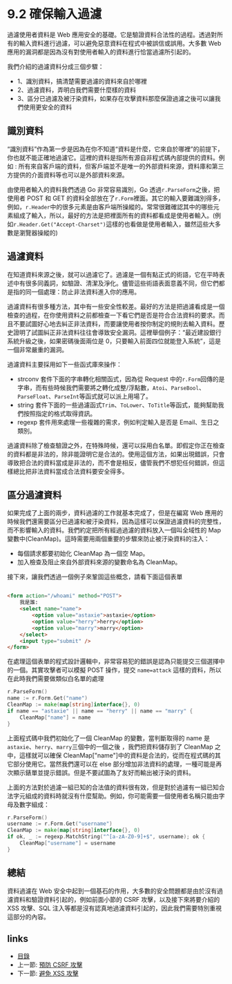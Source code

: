 # 9.2 確保輸入過濾
過濾使用者資料是 Web 應用安全的基礎。它是驗證資料合法性的過程。透過對所有的輸入資料進行過濾，可以避免惡意資料在程式中被誤信或誤用。大多數 Web 應用的漏洞都是因為沒有對使用者輸入的資料進行恰當過濾所引起的。

我們介紹的過濾資料分成三個步驟：

- 1、識別資料，搞清楚需要過濾的資料來自於哪裡
- 2、過濾資料，弄明白我們需要什麼樣的資料
- 3、區分已過濾及被汙染資料，如果存在攻擊資料那麼保證過濾之後可以讓我們使用更安全的資料

## 識別資料
“識別資料”作為第一步是因為在你不知道“資料是什麼，它來自於哪裡”的前提下，你也就不能正確地過濾它。這裡的資料是指所有源自非程式碼內部提供的資料。例如 : 所有來自客戶端的資料，但客戶端並不是唯一的外部資料來源，資料庫和第三方提供的介面資料等也可以是外部資料來源。

由使用者輸入的資料我們透過 Go 非常容易識別，Go 透過`r.ParseForm`之後，把使用者 POST 和 GET 的資料全部放在了`r.Form`裡面。其它的輸入要難識別得多，例如，`r.Header`中的很多元素是由客戶端所操縱的。常常很難確認其中的哪些元素組成了輸入，所以，最好的方法是把裡面所有的資料都看成是使用者輸入。(例如`r.Header.Get("Accept-Charset")`這樣的也看做是使用者輸入，雖然這些大多數是瀏覽器操縱的)

## 過濾資料
在知道資料來源之後，就可以過濾它了。過濾是一個有點正式的術語，它在平時表述中有很多同義詞，如驗證、清潔及淨化。儘管這些術語表面意義不同，但它們都是指的同一個處理：防止非法資料進入你的應用。

過濾資料有很多種方法，其中有一些安全性較差。最好的方法是把過濾看成是一個檢查的過程，在你使用資料之前都檢查一下看它們是否是符合合法資料的要求。而且不要試圖好心地去糾正非法資料，而要讓使用者按你制定的規則去輸入資料。歷史證明了試圖糾正非法資料往往會導致安全漏洞。這裡舉個例子：“最近建設銀行系統升級之後，如果密碼後面兩位是 0，只要輸入前面四位就能登入系統”，這是一個非常嚴重的漏洞。

過濾資料主要採用如下一些函式庫來操作：

- strconv 套件下面的字串轉化相關函式，因為從 Request 中的`r.Form`回傳的是字串，而有些時候我們需要將之轉化成整/浮點數，`Atoi`、`ParseBool`、`ParseFloat`、`ParseInt`等函式就可以派上用場了。
- string 套件下面的一些過濾函式`Trim`、`ToLower`、`ToTitle`等函式，能夠幫助我們按照指定的格式取得資訊。
- regexp 套件用來處理一些複雜的需求，例如判定輸入是否是 Email、生日之類別。

過濾資料除了檢查驗證之外，在特殊時候，還可以採用白名單。即假定你正在檢查的資料都是非法的，除非能證明它是合法的。使用這個方法，如果出現錯誤，只會導致把合法的資料當成是非法的，而不會是相反，儘管我們不想犯任何錯誤，但這樣總比把非法資料當成合法資料要安全得多。

## 區分過濾資料
如果完成了上面的兩步，資料過濾的工作就基本完成了，但是在編寫 Web 應用的時候我們還需要區分已過濾和被汙染資料，因為這樣可以保證過濾資料的完整性，而不影響輸入的資料。我們約定把所有經過過濾的資料放入一個叫全域性的 Map 變數中(CleanMap)。這時需要用兩個重要的步驟來防止被汙染資料的注入：
- 每個請求都要初始化 CleanMap 為一個空 Map。
- 加入檢查及阻止來自外部資料來源的變數命名為 CleanMap。

接下來，讓我們透過一個例子來鞏固這些概念，請看下面這個表單
```html

<form action="/whoami" method="POST">
	我是誰:
	<select name="name">
		<option value="astaxie">astaxie</option>
		<option value="herry">herry</option>
		<option value="marry">marry</option>
	</select>
	<input type="submit" />
</form>
```

在處理這個表單的程式設計邏輯中，非常容易犯的錯誤是認為只能提交三個選擇中的一個。其實攻擊者可以模擬 POST 操作，提交 `name=attack` 這樣的資料，所以在此時我們需要做類似白名單的處理

```Go
r.ParseForm()
name := r.Form.Get("name")
CleanMap := make(map[string]interface{}, 0)
if name == "astaxie" || name == "herry" || name == "marry" {
	CleanMap["name"] = name
}
```

上面程式碼中我們初始化了一個 CleanMap 的變數，當判斷取得的 name 是`astaxie`、`herry`、`marry`三個中的一個之後
，我們把資料儲存到了 CleanMap 之中，這樣就可以確保 CleanMap["name"]中的資料是合法的，從而在程式碼的其它部分使用它。當然我們還可以在 else 部分增加非法資料的處理，一種可能是再次顯示錶單並提示錯誤。但是不要試圖為了友好而輸出被汙染的資料。

上面的方法對於過濾一組已知的合法值的資料很有效，但是對於過濾有一組已知合法字元組成的資料時就沒有什麼幫助。例如，你可能需要一個使用者名稱只能由字母及數字組成：

```Go
r.ParseForm()
username := r.Form.Get("username")
CleanMap := make(map[string]interface{}, 0)
if ok, _ := regexp.MatchString("^[a-zA-Z0-9]+$", username); ok {
	CleanMap["username"] = username
}
```

## 總結
資料過濾在 Web 安全中起到一個基石的作用，大多數的安全問題都是由於沒有過濾資料和驗證資料引起的，例如前面小節的 CSRF 攻擊，以及接下來將要介紹的 XSS 攻擊、SQL 注入等都是沒有認真地過濾資料引起的，因此我們需要特別重視這部分的內容。

## links
   * [目錄](preface.md)
   * 上一節: [預防 CSRF 攻擊](09.1.md)
   * 下一節: [避免 XSS 攻擊](09.3.md)
